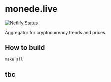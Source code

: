 # monede.live
[![Netlify Status](https://api.netlify.com/api/v1/badges/f484a4ba-5fd0-4929-be22-a5ed591bb399/deploy-status)](https://app.netlify.com/sites/zealous-lamarr-f10ae2/deploys)

Aggregator for cryptocurrency trends and prices.

## How to build
`make all`

## tbc

